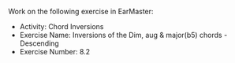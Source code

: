 Work on the following exercise in EarMaster:
- Activity: Chord Inversions
- Exercise Name: Inversions of the Dim, aug & major(b5) chords - Descending
- Exercise Number: 8.2
